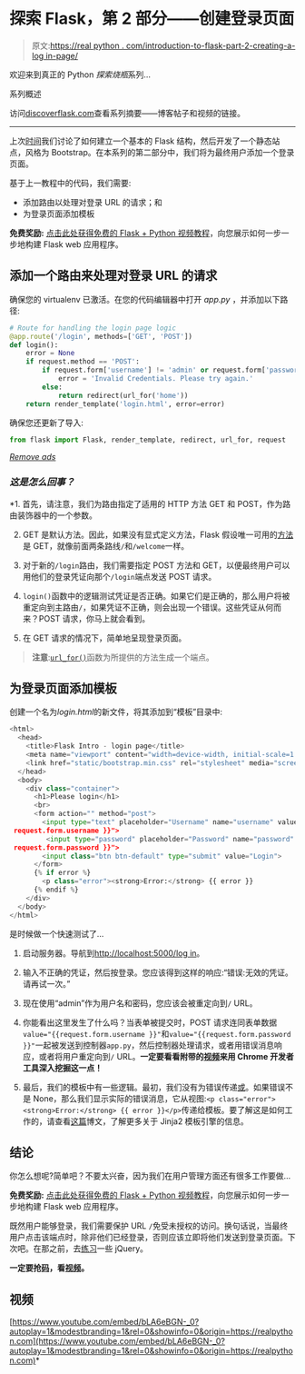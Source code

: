 # 探索 Flask，第 2 部分——创建登录页面

> 原文:[https://real python . com/introduction-to-flask-part-2-creating-a-log in-page/](https://realpython.com/introduction-to-flask-part-2-creating-a-login-page/)

欢迎来到真正的 Python *探索烧瓶*系列…

系列概述

访问[discoverflask.com](http://discoverflask.com)查看系列摘要——博客帖子和视频的链接。

* * *

上次[时间](https://realpython.com/introduction-to-flask-part-1-setting-up-a-static-site/)我们讨论了如何建立一个基本的 Flask 结构，然后开发了一个静态站点，风格为 Bootstrap。在本系列的第二部分中，我们将为最终用户添加一个登录页面。

基于上一教程中的代码，我们需要:

*   添加路由以处理对登录 URL 的请求；和
*   为登录页面添加模板

**免费奖励:** [点击此处获得免费的 Flask + Python 视频教程](https://realpython.com/bonus/discover-flask-video-tutorial/)，向您展示如何一步一步地构建 Flask web 应用程序。

## 添加一个路由来处理对登录 URL 的请求

确保您的 virtualenv 已激活。在您的代码编辑器中打开 *app.py* ，并添加以下路径:

```py
# Route for handling the login page logic
@app.route('/login', methods=['GET', 'POST'])
def login():
    error = None
    if request.method == 'POST':
        if request.form['username'] != 'admin' or request.form['password'] != 'admin':
            error = 'Invalid Credentials. Please try again.'
        else:
            return redirect(url_for('home'))
    return render_template('login.html', error=error)
```

确保您还更新了导入:

```py
from flask import Flask, render_template, redirect, url_for, request
```

[*Remove ads*](/account/join/)

### *这是怎么回事？*

 *1.  首先，请注意，我们为路由指定了适用的 HTTP 方法 GET 和 POST，作为路由装饰器中的一个参数。

2.  GET 是默认方法。因此，如果没有显式定义方法，Flask 假设唯一可用的[方法](http://flask.pocoo.org/docs/quickstart/#http-methods)是 GET，就像前面两条路线`/`和`/welcome`一样。

3.  对于新的`/login`路由，我们需要指定 POST 方法和 GET，以便最终用户可以用他们的登录凭证向那个`/login`端点发送 POST 请求。

4.  `login()`函数中的逻辑测试凭证是否正确。如果它们是正确的，那么用户将被重定向到主路由`/`，如果凭证不正确，则会出现一个错误。这些凭证从何而来？POST 请求，你马上就会看到。

5.  在 GET 请求的情况下，简单地呈现登录页面。

> **注意**:[`url_for()`](http://flask.pocoo.org/docs/api/#flask.url_for)函数为所提供的方法生成一个端点。

## 为登录页面添加模板

创建一个名为*login.html*的新文件，将其添加到“模板”目录中:

```py
<html>
  <head>
    <title>Flask Intro - login page</title>
    <meta name="viewport" content="width=device-width, initial-scale=1.0">
    <link href="static/bootstrap.min.css" rel="stylesheet" media="screen">
  </head>
  <body>
    <div class="container">
      <h1>Please login</h1>
      <br>
      <form action="" method="post">
        <input type="text" placeholder="Username" name="username" value="{{
 request.form.username }}">
         <input type="password" placeholder="Password" name="password" value="{{
 request.form.password }}">
        <input class="btn btn-default" type="submit" value="Login">
      </form>
      {% if error %}
        <p class="error"><strong>Error:</strong> {{ error }}
      {% endif %}
    </div>
  </body>
</html>
```

是时候做一个快速测试了…

1.  启动服务器。导航到[http://localhost:5000/log in](http://localhost:5000/login)。

2.  输入不正确的凭证，然后按登录。您应该得到这样的响应:“错误:无效的凭证。请再试一次。”

3.  现在使用“admin”作为用户名和密码，您应该会被重定向到`/` URL。

4.  你能看出这里发生了什么吗？当表单被提交时，POST 请求连同表单数据`value="{{request.form.username }}"`和`value="{{request.form.password }}"`一起被发送到控制器`app.py`，然后控制器处理请求，或者用错误消息响应，或者将用户重定向到`/` URL。**一定要看看附带的[视频](https://www.youtube.com/watch?v=bLA6eBGN-_0)来用 Chrome 开发者工具深入挖掘这一点！**

5.  最后，我们的模板中有一些逻辑。最初，我们没有为错误传递[或](https://realpython.com/null-in-python/)。如果错误不是 None，那么我们显示实际的错误消息，它从视图:`<p class="error"><strong>Error:</strong> {{ error }}</p>`传递给模板。要了解这是如何工作的，请查看[这篇](https://realpython.com/primer-on-jinja-templating/#.U5CtZJRdUZ0)博文，了解更多关于 Jinja2 模板引擎的信息。

## 结论

你怎么想呢?简单吧？不要太兴奋，因为我们在用户管理方面还有很多工作要做…

**免费奖励:** [点击此处获得免费的 Flask + Python 视频教程](https://realpython.com/bonus/discover-flask-video-tutorial/)，向您展示如何一步一步地构建 Flask web 应用程序。

既然用户能够登录，我们需要保护 URL `/`免受未授权的访问。换句话说，当最终用户点击该端点时，除非他们已经登录，否则应该立即将他们发送到登录页面。下次吧。在那之前，去[练习](https://realpython.com/learn/jquery-practice/)一些 jQuery。

**一定要抢[码](https://github.com/realpython/flask-intro)，看[视频](#video)。**

## 视频

[https://www.youtube.com/embed/bLA6eBGN-_0?autoplay=1&modestbranding=1&rel=0&showinfo=0&origin=https://realpython.com](https://www.youtube.com/embed/bLA6eBGN-_0?autoplay=1&modestbranding=1&rel=0&showinfo=0&origin=https://realpython.com)*